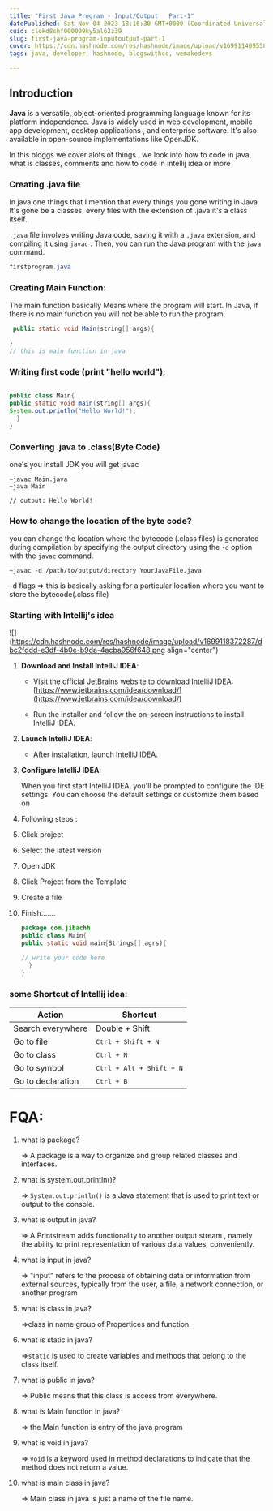 ```yaml
---
title: "First Java Program - Input/Output   Part-1"
datePublished: Sat Nov 04 2023 18:16:30 GMT+0000 (Coordinated Universal Time)
cuid: clokd8shf000009ky5al62z39
slug: first-java-program-inputoutput-part-1
cover: https://cdn.hashnode.com/res/hashnode/image/upload/v1699114095587/142a0028-2f7d-4617-99ad-da9d2e1c3cdf.png
tags: java, developer, hashnode, blogswithcc, wemakedevs

---
```


## Introduction

**Java** is a versatile, object-oriented programming language known for its platform independence. Java is widely used in web development, mobile app development, desktop applications , and enterprise software. It's also available in open-source implementations like OpenJDK.

In this bloggs we cover alots of things , we look into how to code in java, what is classes, comments and how to code in intellij idea or more

### Creating .java file

In java one things that I mention that every things you gone writing in Java. It's gone be a classes. every files with the extension of .java it's a class itself.

`.java` file involves writing Java code, saving it with a `.java` extension, and compiling it using `javac` . Then, you can run the Java program with the `java` command.

```java
firstprogram.java
```

### Creating Main Function:

The main function basically Means where the program will start. In Java, if there is no main function you will not be able to run the program.

```java
 public static void Main(string[] args){

}
// this is main function in java
```

### Writing first code (print "hello world");

```java

public class Main{
public static void main(string[] args){
System.out.println("Hello World!");
  }
}
```

### Converting .java to .class(Byte Code)

one's you install JDK you will get javac

```basic
~javac Main.java
~java Main

// output: Hello World!
```

### How to change the location of the byte code?

you can change the location where the bytecode (.class files) is generated during compilation by specifying the output directory using the `-d` option with the `javac` command.

```basic
~javac -d /path/to/output/directory YourJavaFile.java
```

\-d flags =&gt; this is basically asking for a particular location where you want to store the bytecode(.class file)

### Starting with Intellij's idea

![](https://cdn.hashnode.com/res/hashnode/image/upload/v1699118372287/dbc2fddd-e3df-4b0e-b9da-4acba956f648.png align="center")

1. **Download and Install IntelliJ IDEA**:
    
    * Visit the official JetBrains website to download IntelliJ IDEA: [https://www.jetbrains.com/idea/download/](https://www.jetbrains.com/idea/download/)
        
    * Run the installer and follow the on-screen instructions to install IntelliJ IDEA.
        
2. **Launch IntelliJ IDEA**:
    
    * After installation, launch IntelliJ IDEA.
        
3. **Configure IntelliJ IDEA**:
    
    When you first start IntelliJ IDEA, you'll be prompted to configure the IDE settings. You can choose the default settings or customize them based on
    
4. Following steps :
    
5. Click project
    
6. Select the latest version
    
7. Open JDK
    
8. Click Project from the Template
    
9. Create a file
    
10. Finish.......
    
    ```java
    package com.jibachh
    public class Main{
    public static void main{Strings[] agrs){
    
    // write your code here
      }
    }
    ```
    

### some Shortcut of Intellij idea:

| Action | Shortcut |
| --- | --- |
| Search everywhere | Double + Shift |
| Go to file | <kbd>Ctrl + Shift + N</kbd> |
| Go to class | <kbd>Ctrl + N</kbd> |
| Go to symbol | <kbd>Ctrl + Alt + Shift + N</kbd> |
| Go to declaration | <kbd>Ctrl + B</kbd> |

# FQA:

1. what is package?
    
    \=&gt; A package is a way to organize and group related classes and interfaces.
    
2. what is system.out.println()?
    
    \=&gt; `System.out.println()` is a Java statement that is used to print text or output to the console.
    
3. what is output in java?
    
    \=&gt; A Printstream adds functionality to another output stream , namely the ability to print representation of various data values, conveniently.
    
4. what is input in java?
    
    \=&gt; "input" refers to the process of obtaining data or information from external sources, typically from the user, a file, a network connection, or another program
    
5. what is class in java?
    
    \=&gt;class in name group of Propertices and function.
    
6. what is static in java?
    
    \=&gt;`static` is used to create variables and methods that belong to the class itself.
    
7. what is public in java?
    
    \=&gt; Public means that this class is access from everywhere.
    
8. what is Main function in java?
    
    \=&gt; the Main function is entry of the java program
    
9. what is void in java?
    
    \=&gt; `void` is a keyword used in method declarations to indicate that the method does not return a value.
    
10. what is main class in java?
    
    \=&gt; Main class in java is just a name of the file name.